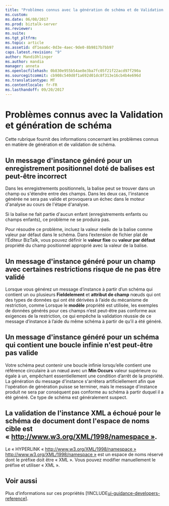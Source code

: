 ```yaml
---
title: "Problèmes connus avec la génération de schéma et de Validation | Documents Microsoft"
ms.custom: 
ms.date: 06/08/2017
ms.prod: biztalk-server
ms.reviewer: 
ms.suite: 
ms.tgt_pltfrm: 
ms.topic: article
ms.assetid: df1eaa6c-0d3e-4aec-9de0-8b9817b7bb97
caps.latest.revision: "9"
author: MandiOhlinger
ms.author: mandia
manager: anneta
ms.openlocfilehash: 0b830e955b54ae8e3ba7fc05f21f22acd97f290a
ms.sourcegitcommit: cb908c540d8f1a692d01dc8f313e16cb4b4e696d
ms.translationtype: MT
ms.contentlocale: fr-FR
ms.lasthandoff: 09/20/2017
---
```

# <a name="known-issues-with-schema-generation-and-validation"></a>Problèmes connus avec la Validation et génération de schéma
Cette rubrique fournit des informations concernant les problèmes connus en matière de génération et de validation de schéma.  
  
## <a name="an-instance-message-generated-for-a-positional-record-with-tags-could-be-incorrect"></a>Un message d'instance généré pour un enregistrement positionnel doté de balises est peut-être incorrect  
 Dans les enregistrements positionnels, la balise peut se trouver dans un champ ou s'étendre entre des champs. Dans les deux cas, l'instance générée ne sera pas valide et provoquera un échec dans le moteur d'analyse au cours de l'étape d'analyse.  
  
 Si la balise ne fait partie d'aucun enfant (enregistrements enfants ou champs enfants), ce problème ne se produira pas.  
  
 Pour résoudre ce problème, incluez la valeur réelle de la balise comme valeur par défaut dans le schéma. Dans l’extension de fichier plat de l’Éditeur BizTalk, vous pouvez définir le **valeur fixe** ou **valeur par défaut** propriété du champ positionnel approprié avec la valeur de la balise.  
  
## <a name="an-instance-message-generated-for-a-field-with-some-restrictions-may-not-pass-validation"></a>Un message d'instance généré pour un champ avec certaines restrictions risque de ne pas être validé  
 Lorsque vous générez un message d’instance à partir d’un schéma qui contient un ou plusieurs **Fieldelement** et **attribut de champ** nœuds qui ont des types de données qui ont été dérivées à l’aide du mécanisme de restriction, comme Lorsque le **modèle** propriété est utilisée, les exemples de données générés pour ces champs n’est peut-être pas conforme aux exigences de la restriction, ce qui empêche la validation réussie de ce message d’instance à l’aide du même schéma à partir de qu’il a été généré.  
  
## <a name="an-instance-message-generated-for-a-schema-that-contains-an-infinite-loop-may-not-be-valid"></a>Un message d'instance généré pour un schéma qui contient une boucle infinie n'est peut-être pas valide  
 Votre schéma peut contenir une boucle infinie lorsqu’elle contient une référence circulaire à un nœud avec un **Min Occurs** valeur supérieure ou égale à un, empêchant essentiellement une condition d’arrêt de la propriété. La génération du message d'instance s'arrêtera artificiellement afin que l'opération de génération puisse se terminer, mais le message d'instance produit ne sera par conséquent pas conforme au schéma à partir duquel il a été généré. Ce type de schéma est généralement suspect.  
  
## <a name="validation-of-xml-instance-fails-for-document-schema-which-has-the-target-namespacehttpwwww3orgxml1998namespace"></a>La validation de l'instance XML a échoué pour le schéma de document dont l'espace de noms cible est « http://www.w3.org/XML/1998/namespace ».  
 Le « HYPERLINK « http://www.w3.org/XML/1998/namespace » http://www.w3.org/XML/1998/namespace » est un espace de noms réservé dont le préfixe doit être « XML ». Vous pouvez modifier manuellement le préfixe et utiliser « XML ».

## <a name="see-also"></a>Voir aussi
Plus d’informations sur ces propriétés [!INCLUDE[ui-guidance-developers-reference](../includes/ui-guidance-developers-reference.md)].